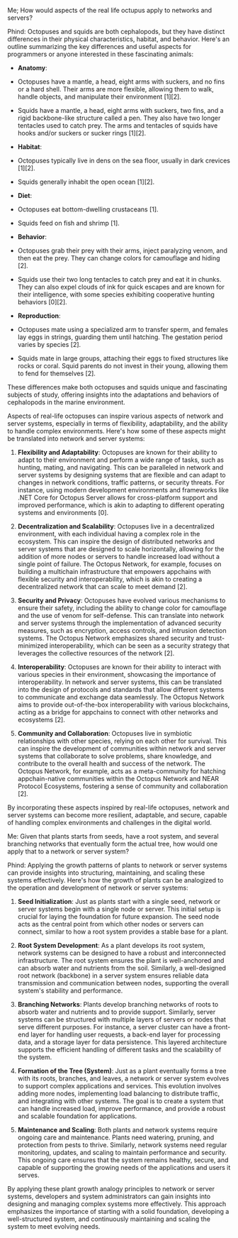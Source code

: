 Me; How would aspects of the real life octupus apply to networks and servers?

Phind: Octopuses and squids are both cephalopods, but they have distinct differences in their physical characteristics, habitat, and behavior. Here's an outline summarizing the key differences and useful aspects for programmers or anyone interested in these fascinating animals:

- **Anatomy**: 
 - Octopuses have a mantle, a head, eight arms with suckers, and no fins or a hard shell. Their arms are more flexible, allowing them to walk, handle objects, and manipulate their environment [1][2].
 - Squids have a mantle, a head, eight arms with suckers, two fins, and a rigid backbone-like structure called a pen. They also have two longer tentacles used to catch prey. The arms and tentacles of squids have hooks and/or suckers or sucker rings [1][2].

- **Habitat**: 
 - Octopuses typically live in dens on the sea floor, usually in dark crevices [1][2].
 - Squids generally inhabit the open ocean [1][2].

- **Diet**: 
 - Octopuses eat bottom-dwelling crustaceans [1].
 - Squids feed on fish and shrimp [1].

- **Behavior**: 
 - Octopuses grab their prey with their arms, inject paralyzing venom, and then eat the prey. They can change colors for camouflage and hiding [2].
 - Squids use their two long tentacles to catch prey and eat it in chunks. They can also expel clouds of ink for quick escapes and are known for their intelligence, with some species exhibiting cooperative hunting behaviors [0][2].

- **Reproduction**: 
 - Octopuses mate using a specialized arm to transfer sperm, and females lay eggs in strings, guarding them until hatching. The gestation period varies by species [2].
 - Squids mate in large groups, attaching their eggs to fixed structures like rocks or coral. Squid parents do not invest in their young, allowing them to fend for themselves [2].

These differences make both octopuses and squids unique and fascinating subjects of study, offering insights into the adaptations and behaviors of cephalopods in the marine environment.


Aspects of real-life octopuses can inspire various aspects of network and server systems, especially in terms of flexibility, adaptability, and the ability to handle complex environments. Here's how some of these aspects might be translated into network and server systems:

1. **Flexibility and Adaptability**: Octopuses are known for their ability to adapt to their environment and perform a wide range of tasks, such as hunting, mating, and navigating. This can be paralleled in network and server systems by designing systems that are flexible and can adapt to changes in network conditions, traffic patterns, or security threats. For instance, using modern development environments and frameworks like .NET Core for Octopus Server allows for cross-platform support and improved performance, which is akin to adapting to different operating systems and environments [0].

2. **Decentralization and Scalability**: Octopuses live in a decentralized environment, with each individual having a complex role in the ecosystem. This can inspire the design of distributed networks and server systems that are designed to scale horizontally, allowing for the addition of more nodes or servers to handle increased load without a single point of failure. The Octopus Network, for example, focuses on building a multichain infrastructure that empowers appchains with flexible security and interoperability, which is akin to creating a decentralized network that can scale to meet demand [2].

3. **Security and Privacy**: Octopuses have evolved various mechanisms to ensure their safety, including the ability to change color for camouflage and the use of venom for self-defense. This can translate into network and server systems through the implementation of advanced security measures, such as encryption, access controls, and intrusion detection systems. The Octopus Network emphasizes shared security and trust-minimized interoperability, which can be seen as a security strategy that leverages the collective resources of the network [2].

4. **Interoperability**: Octopuses are known for their ability to interact with various species in their environment, showcasing the importance of interoperability. In network and server systems, this can be translated into the design of protocols and standards that allow different systems to communicate and exchange data seamlessly. The Octopus Network aims to provide out-of-the-box interoperability with various blockchains, acting as a bridge for appchains to connect with other networks and ecosystems [2].

5. **Community and Collaboration**: Octopuses live in symbiotic relationships with other species, relying on each other for survival. This can inspire the development of communities within network and server systems that collaborate to solve problems, share knowledge, and contribute to the overall health and success of the network. The Octopus Network, for example, acts as a meta-community for hatching appchain-native communities within the Octopus Network and NEAR Protocol Ecosystems, fostering a sense of community and collaboration [2].

By incorporating these aspects inspired by real-life octopuses, network and server systems can become more resilient, adaptable, and secure, capable of handling complex environments and challenges in the digital world.


Me: Given that plants starts from seeds, have a root system, and several branching networks that eventually form the actual tree, how would one apply that to a network or server system?

Phind: Applying the growth patterns of plants to network or server systems can provide insights into structuring, maintaining, and scaling these systems effectively. Here's how the growth of plants can be analogized to the operation and development of network or server systems:

1. **Seed Initialization**: Just as plants start with a single seed, network or server systems begin with a single node or server. This initial setup is crucial for laying the foundation for future expansion. The seed node acts as the central point from which other nodes or servers can connect, similar to how a root system provides a stable base for a plant.

2. **Root System Development**: As a plant develops its root system, network systems can be designed to have a robust and interconnected infrastructure. The root system ensures the plant is well-anchored and can absorb water and nutrients from the soil. Similarly, a well-designed root network (backbone) in a server system ensures reliable data transmission and communication between nodes, supporting the overall system's stability and performance.

3. **Branching Networks**: Plants develop branching networks of roots to absorb water and nutrients and to provide support. Similarly, server systems can be structured with multiple layers of servers or nodes that serve different purposes. For instance, a server cluster can have a front-end layer for handling user requests, a back-end layer for processing data, and a storage layer for data persistence. This layered architecture supports the efficient handling of different tasks and the scalability of the system.

4. **Formation of the Tree (System)**: Just as a plant eventually forms a tree with its roots, branches, and leaves, a network or server system evolves to support complex applications and services. This evolution involves adding more nodes, implementing load balancing to distribute traffic, and integrating with other systems. The goal is to create a system that can handle increased load, improve performance, and provide a robust and scalable foundation for applications.

5. **Maintenance and Scaling**: Both plants and network systems require ongoing care and maintenance. Plants need watering, pruning, and protection from pests to thrive. Similarly, network systems need regular monitoring, updates, and scaling to maintain performance and security. This ongoing care ensures that the system remains healthy, secure, and capable of supporting the growing needs of the applications and users it serves.

By applying these plant growth analogy principles to network or server systems, developers and system administrators can gain insights into designing and managing complex systems more effectively. This approach emphasizes the importance of starting with a solid foundation, developing a well-structured system, and continuously maintaining and scaling the system to meet evolving needs.
